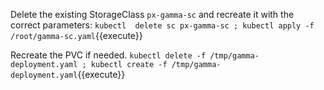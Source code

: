 Delete the existing StorageClass `px-gamma-sc` and recreate it with the correct parameters:
`kubectl  delete sc px-gamma-sc ; kubectl apply -f /root/gamma-sc.yaml`{{execute}}

Recreate the PVC if needed.
`kubectl delete -f /tmp/gamma-deployment.yaml ; kubectl create -f /tmp/gamma-deployment.yaml`{{execute}}